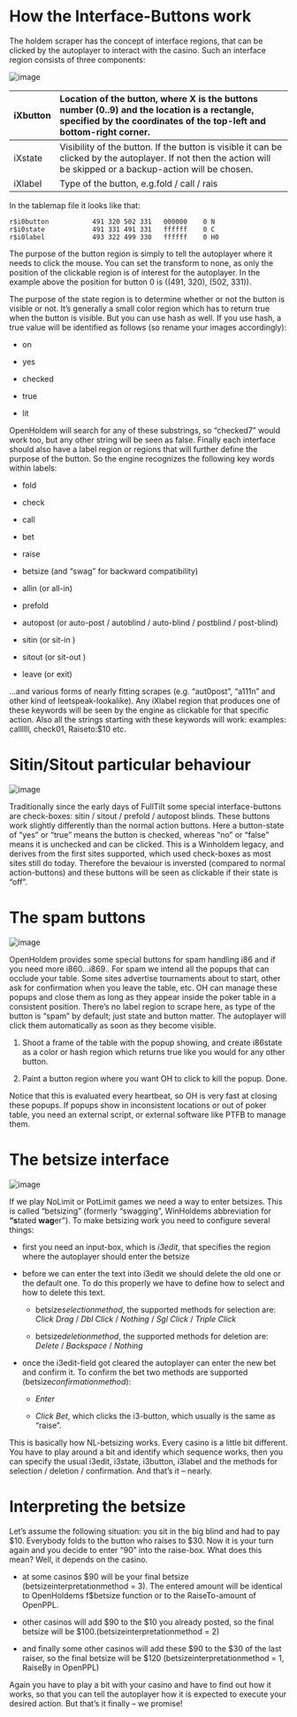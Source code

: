 # How the Interface-Buttons work

The holdem scraper has the concept of interface regions, that can be
clicked by the autoplayer to interact with the casino. Such an interface
region consists of three components:

![image](images/openholdem/scraping_in_practice/interface_buttons/ix_action_buttons.jpg)

| iXbutton | Location of the button, where X is the buttons number (0..9) and the location is a rectangle, specified by the coordinates of the top-left and bottom-right corner. |
|:---|:---|
| iXstate | Visibility of the button. If the button is visible it can be clicked by the autoplayer. If not then the action will be skipped or a backup-action will be chosen. |
| iXlabel | Type of the button, e.g.fold / call / rais |

In the tablemap file it looks like that:

    r$i0button           491 320 502 331   000000    0 N 
    r$i0state            491 331 491 331   ffffff    0 C 
    r$i0label            493 322 499 330   ffffff    0 H0 

The purpose of the button region is simply to tell the autoplayer where
it needs to click the mouse. You can set the transform to none, as only
the position of the clickable region is of interest for the autoplayer.
In the example above the position for button 0 is ((491, 320), (502,
331)).

The purpose of the state region is to determine whether or not the
button is visible or not. It’s generally a small color region which has
to return true when the button is visible. But you can use hash as well.
If you use hash, a true value will be identified as follows (so rename
your images accordingly):

- on

- yes

- checked

- true

- lit

OpenHoldem will search for any of these substrings, so “checked7” would
work too, but any other string will be seen as false. Finally each
interface should also have a label region or regions that will further
define the purpose of the button. So the engine recognizes the following
key words within labels:

- fold

- check

- call

- bet

- raise

- betsize (and “swag” for backward compatibility)

- allin (or all-in)

- prefold

- autopost (or auto-post / autoblind / auto-blind / postblind /
  post-blind)

- sitin (or sit-in )

- sitout (or sit-out )

- leave (or exit)

...and various forms of nearly fitting scrapes (e.g. “aut0post”, “a111n”
and other kind of leetspeak-lookalike). Any iXlabel region that produces
one of these keywords will be seen by the engine as clickable for that
specific action. Also all the strings starting with these keywords will
work: examples: callllll, check01, Raiseto:\$10 etc.

# Sitin/Sitout particular behaviour 

![image](images/openholdem/scraping_in_practice/interface_buttons/sitout_fulltilt.jpg)

Traditionally since the early days of FullTilt some special
interface-buttons are check-boxes: sitin / sitout / prefold / autopost
blinds. These buttons work slightly differently than the normal action
buttons. Here a button-state of “yes” or “true” means the button is
checked, whereas “no” or “false” means it is unchecked and can be
clicked. This is a Winholdem legacy, and derives from the first sites
supported, which used check-boxes as most sites still do today.
Therefore the bevaiour is inversted (compared to normal action-buttons)
and these buttons will be seen as clickable if their state is “off”.

# The spam buttons 

![image](images/openholdem/scraping_in_practice/interface_buttons/i86_spam_button.jpg)

OpenHoldem provides some special buttons for spam handling i86 and if
you need more i860...i869.. For spam we intend all the popups that can
occlude your table. Some sites advertise tournaments about to start,
other ask for confirmation when you leave the table, etc. OH can manage
these popups and close them as long as they appear inside the poker
table in a consistent position. There’s no label region to scrape here,
as type of the button is “spam” by default; just state and button
matter. The autoplayer will click them automatically as soon as they
become visible.

1.  Shoot a frame of the table with the popup showing, and create
    i86state as a color or hash region which returns true like you would
    for any other button.

2.  Paint a button region where you want OH to click to kill the popup.
    Done.

Notice that this is evaluated every heartbeat, so OH is very fast at
closing these popups. If popups show in inconsistent locations or out of
poker table, you need an external script, or external software like PTFB
to manage them.

# The betsize interface 

![image](images/openholdem/scraping_in_practice/interface_buttons/i3edit.jpg)

If we play NoLimit or PotLimit games we need a way to enter betsizes.
This is called “betsizing” (formerly “swagging”, WinHoldems abbreviation
for **“s**tated **wag**er”). To make betsizing work you need to
configure several things:

- first you need an input-box, which is *i3edit*, that specifies the
  region where the autoplayer should enter the betsize

- before we can enter the text into i3edit we should delete the old one
  or the default one. To do this properly we have to define how to
  select and how to delete this text.

  - betsize*selectionmethod*, the supported methods for selection are:
    *Click Drag* / *Dbl Click* / *Nothing* / *Sgl Click* / *Triple
    Click*

  - betsize*deletionmethod*, the supported methods for deletion are:
    *Delete* / *Backspace* / *Nothing*

- once the i3edit-field got cleared the autoplayer can enter the new bet
  and confirm it. To confirm the bet two methods are supported
  (betsize*confirmationmethod*):

  - *Enter*

  - *Click Bet*, which clicks the i3-button, which usually is the same
    as “raise”.

This is basically how NL-betsizing works. Every casino is a little bit
different. You have to play around a bit and identify which sequence
works, then you can specify the usual i3edit, i3state, i3button, i3label
and the methods for selection / deletion / confirmation. And that’s it –
nearly.

# Interpreting the betsize

Let’s assume the following situation: you sit in the big blind and had
to pay \$10. Everybody folds to the button who raises to \$30. Now it is
your turn again and you decide to enter “90” into the raise-box. What
does this mean? Well, it depends on the casino.

- at some casinos \$90 will be your final betsize
  (betsizeinterpretationmethod = 3). The entered amount will be
  identical to OpenHoldems f\$betsize function or to the RaiseTo-amount
  of OpenPPL.

- other casinos will add \$90 to the \$10 you already posted, so the
  final betsize will be \$100.(betsizeinterpretationmethod = 2)

- and finally some other casinos will add these \$90 to the \$30 of the
  last raiser, so the final betsize will be \$120
  (betsizeinterpretationmethod = 1, RaiseBy in OpenPPL)

Again you have to play a bit with your casino and have to find out how
it works, so that you can tell the autoplayer how it is expected to
execute your desired action. But that’s it finally – we promise!
